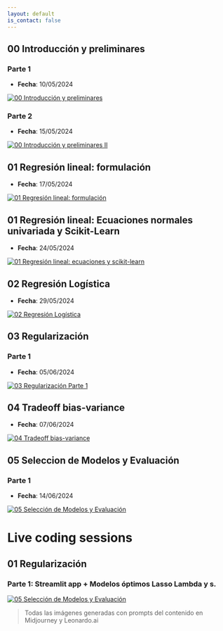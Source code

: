 ```yaml
---
layout: default
is_contact: false
---
```


## 00 Introducción y preliminares

###  Parte 1

- **Fecha**: 10/05/2024

[![00 Introducción y preliminares](/static/I_2024_00_preliminares.png)](https://youtu.be/jXMarLOM-BQ "00 Introducción y preliminares")

###  Parte 2

- **Fecha**: 15/05/2024

[![00 Introducción y preliminares II](/static/I_2024_00_preliminares.png)](https://youtu.be/EvLQJetTi5k "00 Introducción y preliminares II")

## 01 Regresión lineal: formulación

- **Fecha**: 17/05/2024

[![01 Regresión lineal: formulación](/static/I_2024_regresion_1.png)](https://youtu.be/6qyPVXrV7hY "01 Regresión lineal: formulación")

## 01 Regresión lineal: Ecuaciones normales univariada y Scikit-Learn

- **Fecha**: 24/05/2024

[![01 Regresión lineal: ecuaciones y scikit-learn](/static/I_2024_regresion_2.png)](https://youtu.be/6KqtL-CmUyk "01 Regresión lineal: ecuaciones y scikit-learn")

## 02 Regresión Logística

- **Fecha**: 29/05/2024

[![02 Regresión Logística](/static/I_2024_logistic_2.png)](https://youtu.be/AIz-5GK-Pw4 "02 Regresión Logística")

## 03 Regularización

### Parte 1

- **Fecha**: 05/06/2024

[![03 Regularización Parte 1](/static/I_2024_regularizacion_1.png)](https://youtu.be/u6bc3Ae56Pc "03 Regularización Parte 1") 

## 04 Tradeoff bias-variance

- **Fecha**: 07/06/2024

[![04 Tradeoff bias-variance](/static/I_2024_trade_vb.png)](https://youtu.be/-uLg7CMG-ME "04 Tradeoff bias-variance") 

## 05 Seleccion de Modelos y Evaluación

### Parte 1 

- **Fecha**: 14/06/2024

[![05 Selección de Modelos y Evaluación](/static/model-selection.jpg)](https://youtu.be/XRCRe4LyQHg "05 Seleccion de Modelos y Evaluación")

# Live coding sessions

## 01 Regularización

### Parte 1: Streamlit app + Modelos óptimos Lasso Lambda y s.

[![05 Selección de Modelos y Evaluación](/static/I_2024_live_coding-1.png)](https://youtu.be/JjMlG3fEYpk "05 Seleccion de Modelos y Evaluación")





> Todas las imágenes generadas con prompts del contenido en Midjourney y Leonardo.ai
